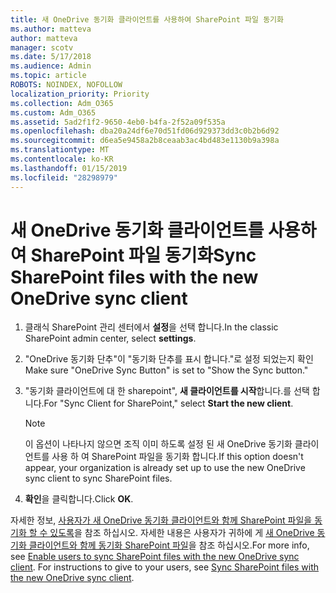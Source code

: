 ```yaml
---
title: 새 OneDrive 동기화 클라이언트를 사용하여 SharePoint 파일 동기화
ms.author: matteva
author: matteva
manager: scotv
ms.date: 5/17/2018
ms.audience: Admin
ms.topic: article
ROBOTS: NOINDEX, NOFOLLOW
localization_priority: Priority
ms.collection: Adm_O365
ms.custom: Adm_O365
ms.assetid: 5ad2f1f2-9650-4eb0-b4fa-2f52a09f535a
ms.openlocfilehash: dba20a24df6e70d51fd06d929373dd3c0b2b6d92
ms.sourcegitcommit: d6ea5e9458a2b8ceaab3ac4bd483e1130b9a398a
ms.translationtype: MT
ms.contentlocale: ko-KR
ms.lasthandoff: 01/15/2019
ms.locfileid: "28298979"
---
```

# <a name="sync-sharepoint-files-with-the-new-onedrive-sync-client"></a><span data-ttu-id="5c451-102">새 OneDrive 동기화 클라이언트를 사용하여 SharePoint 파일 동기화</span><span class="sxs-lookup"><span data-stu-id="5c451-102">Sync SharePoint files with the new OneDrive sync client</span></span>

1. <span data-ttu-id="5c451-103">클래식 SharePoint 관리 센터에서 **설정**을 선택 합니다.</span><span class="sxs-lookup"><span data-stu-id="5c451-103">In the classic SharePoint admin center, select **settings**.</span></span>
    
2. <span data-ttu-id="5c451-104">"OneDrive 동기화 단추"이 "동기화 단추를 표시 합니다."로 설정 되었는지 확인</span><span class="sxs-lookup"><span data-stu-id="5c451-104">Make sure "OneDrive Sync Button" is set to "Show the Sync button."</span></span>
    
3. <span data-ttu-id="5c451-105">"동기화 클라이언트에 대 한 sharepoint", **새 클라이언트를 시작**합니다.를 선택 합니다.</span><span class="sxs-lookup"><span data-stu-id="5c451-105">For "Sync Client for SharePoint," select **Start the new client**.</span></span>
    
    > [!NOTE]
    > <span data-ttu-id="5c451-106">이 옵션이 나타나지 않으면 조직 이미 하도록 설정 된 새 OneDrive 동기화 클라이언트를 사용 하 여 SharePoint 파일을 동기화 합니다.</span><span class="sxs-lookup"><span data-stu-id="5c451-106">If this option doesn't appear, your organization is already set up to use the new OneDrive sync client to sync SharePoint files.</span></span> 
  
4. <span data-ttu-id="5c451-107">**확인**을 클릭합니다.</span><span class="sxs-lookup"><span data-stu-id="5c451-107">Click **OK**.</span></span>
    
<span data-ttu-id="5c451-p101">자세한 정보, [사용자가 새 OneDrive 동기화 클라이언트와 함께 SharePoint 파일을 동기화 할 수 있도록](https://go.microsoft.com/fwlink/?linkid=866433)을 참조 하십시오. 자세한 내용은 사용자가 귀하에 게 [새 OneDrive 동기화 클라이언트와 함께 동기화 SharePoint 파일](https://go.microsoft.com/fwlink/?linkid=866427)을 참조 하십시오.</span><span class="sxs-lookup"><span data-stu-id="5c451-p101">For more info, see [Enable users to sync SharePoint files with the new OneDrive sync client](https://go.microsoft.com/fwlink/?linkid=866433). For instructions to give to your users, see [Sync SharePoint files with the new OneDrive sync client](https://go.microsoft.com/fwlink/?linkid=866427).</span></span>
  

